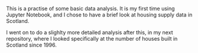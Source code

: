 This is a practise of some basic data analysis. It is my first time using Jupyter Notebook, and I chose to have a brief look at housing supply data in Scotland. 

I went on to do a slighlty more detailed analysis after this, in my next repository, where I looked specifically at the number of houses built in Scotland since 1996.
